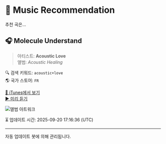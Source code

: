 
# 🎵 Music Recommendation

추천 곡은...

## 🎧 Molecule Understand  
> 아티스트: **Acoustic Love**  
> 앨범: _Acoustic Healing_  

🔍 검색 키워드: `acoustic+love`  
🌎 국가 스토어: `FR`

[🔗 iTunes에서 보기](https://music.apple.com/fr/album/molecule-understand/1736075602?i=1736078964&uo=4)  
[▶️ 미리 듣기](https://audio-ssl.itunes.apple.com/itunes-assets/AudioPreview112/v4/5a/0c/4a/5a0c4a89-c00d-a4cd-97a6-96414bc8a722/mzaf_9467720998767093047.plus.aac.p.m4a)

![앨범 아트워크](https://is1-ssl.mzstatic.com/image/thumb/Music221/v4/7e/e3/bb/7ee3bb77-c9a7-e66b-9186-6316bf2a37df/cover.jpg/100x100bb.jpg)

⏳ 업데이트 시간: 2025-09-20 17:16:36 (UTC)

---
자동 업데이트 봇에 의해 관리됩니다.
